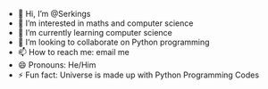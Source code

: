 - 👋 Hi, I’m @Serkings
- 👀 I’m interested in maths and computer science
- 🌱 I’m currently learning computer science
- 💞️ I’m looking to collaborate on Python programming
- 📫 How to reach me: email me
- 😄 Pronouns: He/Him
- ⚡ Fun fact: Universe is made up with Python Programming Codes

<!---
Serkings/Serkings is a ✨ special ✨ repository because its `README.md` (this file) appears on your GitHub profile.
You can click the Preview link to take a look at your changes.
--->
